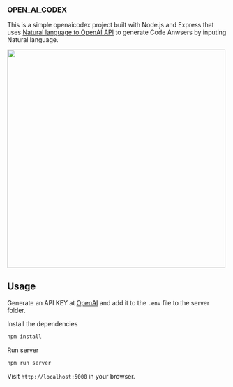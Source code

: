 ### OPEN_AI_CODEX

This is a simple openaicodex project built with Node.js and Express that uses [Natural language to OpenAI API](https://beta.openai.com/playground/p/default-openai-api?model=text-davinci-003) to generate Code Anwsers by inputing Natural language.

<img src="public/screen.png" width="500">

## Usage

Generate an API KEY at [OpenAI](https://beta.openai.com/) and add it to the `.env` file to the server folder.

Install the dependencies

```bash
npm install
```

Run server

```bash
npm run server
```

Visit `http://localhost:5000` in your browser.